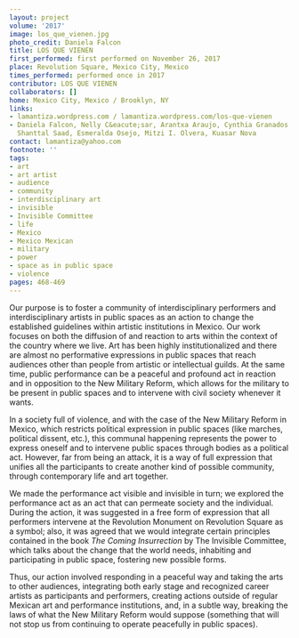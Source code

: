 ```yaml
---
layout: project
volume: '2017'
image: los_que_vienen.jpg
photo_credit: Daniela Falcon
title: LOS QUE VIENEN
first_performed: first performed on November 26, 2017
place: Revolution Square, Mexico City, Mexico
times_performed: performed once in 2017
contributor: LOS QUE VIENEN
collaborators: []
home: Mexico City, Mexico / Brooklyn, NY
links:
- lamantiza.wordpress.com / lamantiza.wordpress.com/los-que-vienen
- Daniela Falcon, Nelly C&eacute;sar, Arantxa Araujo, Cynthia Granados, Ernesto Salgado,
  Shanttal Saad, Esmeralda Osejo, Mitzi I. Olvera, Kuasar Nova
contact: lamantiza@yahoo.com
footnote: ''
tags:
- art
- art artist
- audience
- community
- interdisciplinary art
- invisible
- Invisible Committee
- life
- Mexico
- Mexico Mexican
- military
- power
- space as in public space
- violence
pages: 468-469
---
```


Our purpose is to foster a community of interdisciplinary performers and interdisciplinary artists in public spaces as an action to change the established guidelines within artistic institutions in Mexico. Our work focuses on both the diffusion of and reaction to arts within the context of the country where we live. Art has been highly institutionalized and there are almost no performative expressions in public spaces that reach audiences other than people from artistic or intellectual guilds. At the same time, public performance can be a peaceful and profound act in reaction and in opposition to the New Military Reform, which allows for the military to be present in public spaces and to intervene with civil society whenever it wants.

In a society full of violence, and with the case of the New Military Reform in Mexico, which restricts political expression in public spaces (like marches, political dissent, etc.), this communal happening represents the power to express oneself and to intervene public spaces through bodies as a political act. However, far from being an attack, it is a way of full expression that unifies all the participants to create another kind of possible community, through contemporary life and art together.

We made the performance act visible and invisible in turn; we explored the performance act as an act that can permeate society and the individual. During the action, it was suggested in a free form of expression that all performers intervene at the Revolution Monument on Revolution Square as a symbol; also, it was agreed that we would integrate certain principles contained in the book _The Coming Insurrection_ by The Invisible Committee, which talks about the change that the world needs, inhabiting and participating in public space, fostering new possible forms.

Thus, our action involved responding in a peaceful way and taking the arts to other audiences, integrating both early stage and recognized career artists as participants and performers, creating actions outside of regular Mexican art and performance institutions, and, in a subtle way, breaking the laws of what the New Military Reform would suppose (something that will not stop us from continuing to operate peacefully in public spaces).
